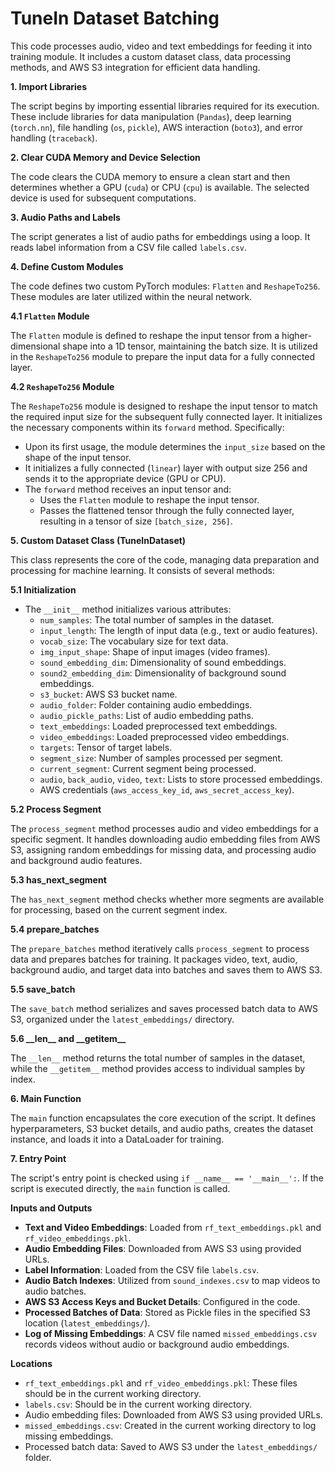 # TuneIn Dataset Batching

This code processes audio, video and text embeddings for feeding it into training module. It includes a custom dataset class, data processing methods, and AWS S3 integration for efficient data handling.

**1. Import Libraries**

The script begins by importing essential libraries required for its execution. These include libraries for data manipulation (`Pandas`), deep learning (`torch.nn`), file handling (`os`, `pickle`), AWS interaction (`boto3`), and error handling (`traceback`).

**2. Clear CUDA Memory and Device Selection**

The code clears the CUDA memory to ensure a clean start and then determines whether a GPU (`cuda`) or CPU (`cpu`) is available. The selected device is used for subsequent computations.

**3. Audio Paths and Labels**

The script generates a list of audio paths for embeddings using a loop. It reads label information from a CSV file called `labels.csv`.

**4. Define Custom Modules**

The code defines two custom PyTorch modules: `Flatten` and `ReshapeTo256`. These modules are later utilized within the neural network.

**4.1 `Flatten` Module**

The `Flatten` module is defined to reshape the input tensor from a higher-dimensional shape into a 1D tensor, maintaining the batch size. It is utilized in the `ReshapeTo256` module to prepare the input data for a fully connected layer.

**4.2 `ReshapeTo256` Module**

The `ReshapeTo256` module is designed to reshape the input tensor to match the required input size for the subsequent fully connected layer. It initializes the necessary components within its `forward` method. Specifically:
- Upon its first usage, the module determines the `input_size` based on the shape of the input tensor.
- It initializes a fully connected (`linear`) layer with output size 256 and sends it to the appropriate device (GPU or CPU).
- The `forward` method receives an input tensor and:
  - Uses the `Flatten` module to reshape the input tensor.
  - Passes the flattened tensor through the fully connected layer, resulting in a tensor of size `[batch_size, 256]`.

**5. Custom Dataset Class (TuneInDataset)**

This class represents the core of the code, managing data preparation and processing for machine learning. It consists of several methods:

**5.1 Initialization**

- The `__init__` method initializes various attributes:
  - `num_samples`: The total number of samples in the dataset.
  - `input_length`: The length of input data (e.g., text or audio features).
  - `vocab_size`: The vocabulary size for text data.
  - `img_input_shape`: Shape of input images (video frames).
  - `sound_embedding_dim`: Dimensionality of sound embeddings.
  - `sound2_embedding_dim`: Dimensionality of background sound embeddings.
  - `s3_bucket`: AWS S3 bucket name.
  - `audio_folder`: Folder containing audio embeddings.
  - `audio_pickle_paths`: List of audio embedding paths.
  - `text_embeddings`: Loaded preprocessed text embeddings.
  - `video_embeddings`: Loaded preprocessed video embeddings.
  - `targets`: Tensor of target labels.
  - `segment_size`: Number of samples processed per segment.
  - `current_segment`: Current segment being processed.
  - `audio`, `back_audio`, `video`, `text`: Lists to store processed embeddings.
  - AWS credentials (`aws_access_key_id`, `aws_secret_access_key`).

**5.2 Process Segment**

The `process_segment` method processes audio and video embeddings for a specific segment. It handles downloading audio embedding files from AWS S3, assigning random embeddings for missing data, and processing audio and background audio features.

**5.3 has_next_segment**

The `has_next_segment` method checks whether more segments are available for processing, based on the current segment index.

**5.4 prepare_batches**

The `prepare_batches` method iteratively calls `process_segment` to process data and prepares batches for training. It packages video, text, audio, background audio, and target data into batches and saves them to AWS S3.

**5.5 save_batch**

The `save_batch` method serializes and saves processed batch data to AWS S3, organized under the `latest_embeddings/` directory.

**5.6 \_\_len\_\_ and \_\_getitem\_\_**

The `__len__` method returns the total number of samples in the dataset, while the `__getitem__` method provides access to individual samples by index.

**6. Main Function**

The `main` function encapsulates the core execution of the script. It defines hyperparameters, S3 bucket details, and audio paths, creates the dataset instance, and loads it into a DataLoader for training.

**7. Entry Point**

The script's entry point is checked using `if __name__ == '__main__':`. If the script is executed directly, the `main` function is called.

**Inputs and Outputs**

- **Text and Video Embeddings**: Loaded from `rf_text_embeddings.pkl` and `rf_video_embeddings.pkl`.
- **Audio Embedding Files**: Downloaded from AWS S3 using provided URLs.
- **Label Information**: Loaded from the CSV file `labels.csv`.
- **Audio Batch Indexes**: Utilized from `sound_indexes.csv` to map videos to audio batches.
- **AWS S3 Access Keys and Bucket Details**: Configured in the code.
- **Processed Batches of Data**: Stored as Pickle files in the specified S3 location (`latest_embeddings/`).
- **Log of Missing Embeddings**: A CSV file named `missed_embeddings.csv` records videos without audio or background audio embeddings.

**Locations**

- `rf_text_embeddings.pkl` and `rf_video_embeddings.pkl`: These files should be in the current working directory.
- `labels.csv`: Should be in the current working directory.
- Audio embedding files: Downloaded from AWS S3 using provided URLs.
- `missed_embeddings.csv`: Created in the current working directory to log missing embeddings.
- Processed batch data: Saved to AWS S3 under the `latest_embeddings/` folder.

